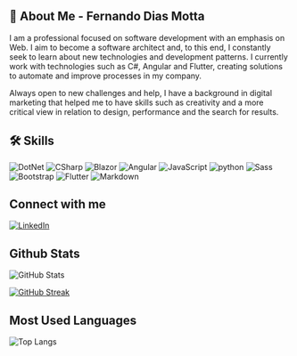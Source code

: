 ## 🚀 About Me - Fernando Dias Motta

I am a professional focused on software development with an emphasis on Web. I aim to become a software architect and, to this end, I constantly seek to learn about new technologies and development patterns. I currently work with technologies such as C#, Angular and Flutter, creating solutions to automate and improve processes in my company.

Always open to new challenges and help, I have a background in digital marketing that helped me to have skills such as creativity and a more critical view in relation to design, performance and the search for results.


## 🛠 Skills
![DotNet](https://img.shields.io/badge/.Net-000?style=for-the-badge&logo=dotnet)
![CSharp](https://img.shields.io/badge/csharp-000?style=for-the-badge&logo=csharp)
![Blazor](https://img.shields.io/badge/blazor-000?style=for-the-badge&logo=blazor)
![Angular](https://img.shields.io/badge/Angular-000?style=for-the-badge&logo=angular)
![JavaScript](https://img.shields.io/badge/JavaScript-000?style=for-the-badge&logo=javascript)
![python](https://img.shields.io/badge/python-000?style=for-the-badge&logo=python)
![Sass](https://img.shields.io/badge/sass-000?style=for-the-badge&logo=sass)
![Bootstrap](https://img.shields.io/badge/bootstrap-000?style=for-the-badge&logo=bootstrap)
![Flutter](https://img.shields.io/badge/flutter-000?style=for-the-badge&logo=flutter)
![Markdown](https://img.shields.io/badge/markdown-000?style=for-the-badge&logo=markdown)


## Connect with me
[![LinkedIn](https://img.shields.io/badge/LinkedIn-000?style=for-the-badge&logo=linkedin&logoColor=0E76A8)](https://www.linkedin.com/in/fernando2dias/)

## Github Stats
![GitHub Stats](https://github-readme-stats.vercel.app/api?username=fernando2dias&theme=transparent&bg_color=000&border_color=30A3DC&show_icons=true&icon_color=30A3DC&title_color=E94D5F&text_color=FFF)

[![GitHub Streak](https://streak-stats.demolab.com/?user=fernando2dias&theme=bear&background=000&border=30A3DC&dates=FFF)](https://git.io/streak-stats)

## Most Used Languages
![Top Langs](https://github-readme-stats-git-masterrstaa-rickstaa.vercel.app/api/top-langs/?username=fernando2dias&bg_color=000&border_color=30A3DC&title_color=E94D5F&text_color=FFF)
